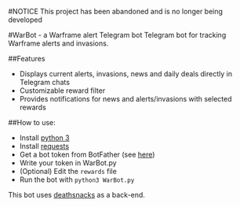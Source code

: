 #NOTICE
This project has been abandoned and is no longer being developed

#WarBot - a Warframe alert Telegram bot
Telegram bot for tracking Warframe alerts and invasions.

##Features
* Displays current alerts, invasions, news and daily deals directly in Telegram chats
* Customizable reward filter
* Provides notifications for news and alerts/invasions with selected rewards

##How to use:
* Install [python 3](https://www.python.org/downloads/)
* Install [requests](http://docs.python-requests.org/en/latest/user/install/)
* Get a bot token from BotFather (see [here](https://core.telegram.org/bots))
* Write your token in WarBot.py
* (Optional) Edit the `rewards` file
* Run the bot with `python3 WarBot.py`


This bot uses [deathsnacks](https://deathsnacks.com/wf/) as a back-end.
